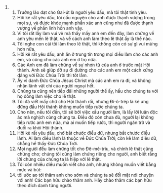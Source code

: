 <ol>
  <li>
    <ol>
      <li>Trưởng lão đạt cho Gai-út là người yêu dấu, mà tôi thật tình yêu.</li>
      <li>Hỡi kẻ rất yêu dấu, tôi cầu nguyện cho anh được thạnh vượng trong mọi sự, và được khỏe mạnh phần xác anh cũng như đã được thạnh vượng về phần linh hồn anh vậy.</li>
      <li>Vì tôi rất lấy làm vui vẻ mà thấy mấy anh em đến đây, làm chứng về anh yêu mến lẽ thật, và về cách anh làm theo lẽ thật ấy là thể nào.</li>
      <li>Tôi nghe con cái tôi làm theo lẽ thật, thì không còn có sự gì vui mừng hơn nữa.</li>
      <li>Hỡi kẻ rất yêu dấu, anh ăn ở trung tín trong mọi điều làm cho các anh em, và cũng cho các anh em ở trọ nữa.</li>
      <li>Các Anh em đã làm chứng về sự nhơn từ của anh ở trước mặt Hội thánh. Anh sẽ giúp đỡ sự đi đường cho các anh em một cách xứng đáng với Ðức Chúa Trời thì tốt lắm.</li>
      <li>Ấy vì danh Ðức Chúa Jêsus Christ mà các anh em ra đi, và không nhận lãnh vật chi của người ngoại hết.</li>
      <li>Chúng ta cũng nên tiếp đãi những người thể ấy, hầu cho chúng ta với họ đồng làm việc cho lẽ thật.</li>
      <li>Tôi đã viết mấy chữ cho Hội thánh rồi, nhưng Ði-ô-trép là kẻ ưng đứng đầu Hội thánh không muốn tiếp rước chúng ta.</li>
      <li>Cho nên, nếu tôi đến, tôi sẽ bới việc xấu người làm, là lấy lời luận độc ác mà nghịch cùng chúng ta. Ðiều đó còn chưa đủ, người lại không tiếp rước anh em nữa, mà ai muốn tiếp rước, thì người ngăn trở và đuổi ra khỏi Hội thánh.</li>
      <li>Hỡi kẻ rất yêu dấu, chớ bắt chước điều dữ, nhưng bắt chước điều lành. Ai làm điều lành là thuộc về Ðức Chúa Trời; còn kẻ làm điều dữ, chẳng hề thấy Ðức Chúa Trời.</li>
      <li>Mọi người đều làm chứng tốt cho Ðê-mê-triu, và chính lẽ thật cũng chứng cho; chúng tôi cũng làm chứng riêng cho người, anh biết rằng lời chứng của chúng ta là hiệp với lẽ thật.</li>
      <li>Tôi còn nhiều điều muốn viết cho anh, nhưng không muốn viết bằng mực và bút:</li>
      <li>tôi ước ao tới thăm anh cho sớm và chúng ta sẽ đối mặt nói chuyện với anh! Các bạn hữu chào thăm anh. Hãy chào thăm các bạn hữu theo đích danh từng người.</li>
    </ol>
  </li>
</ol>